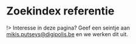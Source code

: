 # Zoekindex referentie

!> Interesse in deze pagina? Geef een seintje aan mikis.putseys@digipolis.be en we werken dit uit.